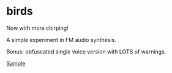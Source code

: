 # birds

Now with more chirping!

A simple experiment in FM audio synthesis.

Bonus: obfuscated single voice version with LOTS of warnings.

[Sample](sample/birds.mp3)

